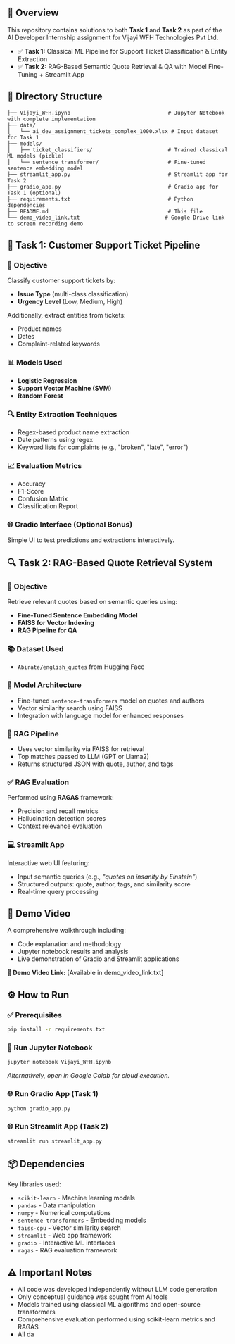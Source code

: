 
## 📌 Overview

This repository contains solutions to both **Task 1** and **Task 2** as part of the AI Developer Internship assignment for Vijayi WFH Technologies Pvt Ltd.

- ✅ **Task 1:** Classical ML Pipeline for Support Ticket Classification & Entity Extraction
- ✅ **Task 2:** RAG-Based Semantic Quote Retrieval & QA with Model Fine-Tuning + Streamlit App

## 📁 Directory Structure

```
├── Vijayi_WFH.ipynb                               # Jupyter Notebook with complete implementation
├── data/
│   └── ai_dev_assignment_tickets_complex_1000.xlsx # Input dataset for Task 1
├── models/
│   ├── ticket_classifiers/                        # Trained classical ML models (pickle)
│   └── sentence_transformer/                      # Fine-tuned sentence embedding model
├── streamlit_app.py                               # Streamlit app for Task 2
├── gradio_app.py                                  # Gradio app for Task 1 (optional)
├── requirements.txt                               # Python dependencies
├── README.md                                      # This file
└── demo_video_link.txt                           # Google Drive link to screen recording demo
```

## 🧠 Task 1: Customer Support Ticket Pipeline

### 🎯 Objective
Classify customer support tickets by:
- **Issue Type** (multi-class classification)
- **Urgency Level** (Low, Medium, High)

Additionally, extract entities from tickets:
- Product names
- Dates
- Complaint-related keywords

### 📊 Models Used
- **Logistic Regression**
- **Support Vector Machine (SVM)**
- **Random Forest**

### 🔍 Entity Extraction Techniques
- Regex-based product name extraction
- Date patterns using regex
- Keyword lists for complaints (e.g., "broken", "late", "error")

### 📈 Evaluation Metrics
- Accuracy
- F1-Score
- Confusion Matrix
- Classification Report

### 🌐 Gradio Interface (Optional Bonus)
Simple UI to test predictions and extractions interactively.

## 🔍 Task 2: RAG-Based Quote Retrieval System

### 🎯 Objective
Retrieve relevant quotes based on semantic queries using:
- **Fine-Tuned Sentence Embedding Model**
- **FAISS for Vector Indexing**
- **RAG Pipeline for QA**

### 📚 Dataset Used
- `Abirate/english_quotes` from Hugging Face

### 🧠 Model Architecture
- Fine-tuned `sentence-transformers` model on quotes and authors
- Vector similarity search using FAISS
- Integration with language model for enhanced responses

### 🧰 RAG Pipeline
- Uses vector similarity via FAISS for retrieval
- Top matches passed to LLM (GPT or Llama2)
- Returns structured JSON with quote, author, and tags

### ✅ RAG Evaluation
Performed using **RAGAS** framework:
- Precision and recall metrics
- Hallucination detection scores
- Context relevance evaluation

### 💻 Streamlit App
Interactive web UI featuring:
- Input semantic queries (e.g., *"quotes on insanity by Einstein"*)
- Structured outputs: quote, author, tags, and similarity score
- Real-time query processing

## 🎥 Demo Video

A comprehensive walkthrough including:
- Code explanation and methodology
- Jupyter notebook results and analysis
- Live demonstration of Gradio and Streamlit applications

**📎 Demo Video Link:** [Available in demo_video_link.txt]


## ⚙️ How to Run

### ✅ Prerequisites

```bash
pip install -r requirements.txt
```

### 🧪 Run Jupyter Notebook
```bash
jupyter notebook Vijayi_WFH.ipynb
```
*Alternatively, open in Google Colab for cloud execution.*

### 🌐 Run Gradio App (Task 1)
```bash
python gradio_app.py
```

### 🌐 Run Streamlit App (Task 2)
```bash
streamlit run streamlit_app.py
```

## 📦 Dependencies

Key libraries used:
- `scikit-learn` - Machine learning models
- `pandas` - Data manipulation
- `numpy` - Numerical computations
- `sentence-transformers` - Embedding models
- `faiss-cpu` - Vector similarity search
- `streamlit` - Web app framework
- `gradio` - Interactive ML interfaces
- `ragas` - RAG evaluation framework

## ⚠️ Important Notes

- All code was developed independently without LLM code generation
- Only conceptual guidance was sought from AI tools
- Models trained using classical ML algorithms and open-source transformers
- Comprehensive evaluation performed using scikit-learn metrics and RAGAS
- All da
